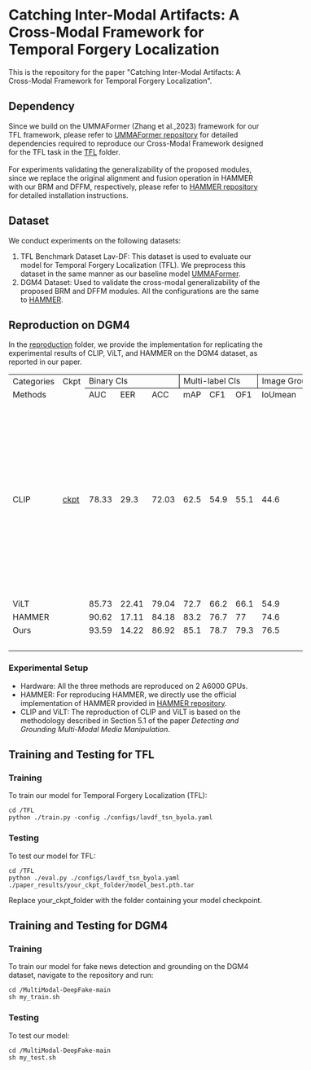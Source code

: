 # Catching Inter-Modal Artifacts: A Cross-Modal Framework for Temporal Forgery Localization
This is the repository for the paper "Catching Inter-Modal Artifacts: A Cross-Modal Framework for Temporal Forgery Localization".

## Dependency
Since we build on the UMMAFormer (Zhang et al.,2023) framework for our TFL framework, please refer to [UMMAFormer repository](https://github.com/ymhzyj/UMMAFormer) for detailed dependencies required to reproduce our Cross-Modal Framework designed for the TFL task in the [TFL](./TFL) folder. <br> <br>
For experiments validating the generalizability of the proposed modules, since we replace the original alignment and fusion operation in HAMMER with our BRM and DFFM, respectively, please refer to [HAMMER repository](https://github.com/rshaojimmy/MultiModal-DeepFake) for detailed installation instructions.

## Dataset
We conduct experiments on the following datasets:
1. TFL Benchmark Dataset Lav-DF: This dataset is used to evaluate our model for Temporal Forgery Localization (TFL). We preprocess this dataset in the same manner as our baseline model [UMMAFormer](https://github.com/ymhzyj/UMMAFormer).
2. DGM4 Dataset: Used to validate the cross-modal generalizability of the proposed BRM and DFFM modules. All the configurations are the same to [HAMMER](https://github.com/rshaojimmy/MultiModal-DeepFake).

## Reproduction on DGM4
In the [reproduction](./reproduction) folder, we provide the implementation for replicating the experimental results of CLIP, ViLT, and HAMMER on the DGM4 dataset, as reported in our paper.

<table width="722.00" border="0" cellpadding="0" cellspacing="0" style="width:433.20pt;border-collapse:collapse;table-layout:fixed;">
   <colgroup><col width="93.00" style="mso-width-source:userset;mso-width-alt:2720;">
   <col width="50.58" style="mso-width-source:userset;mso-width-alt:1479;">
   <col width="63.25" style="mso-width-source:userset;mso-width-alt:1850;">
   <col width="51.50" style="mso-width-source:userset;mso-width-alt:1506;">
   <col width="51.67" style="mso-width-source:userset;mso-width-alt:1511;">
   <col width="45.75" span="7" style="mso-width-source:userset;mso-width-alt:1338;">
   <col width="45.83" style="mso-width-source:userset;mso-width-alt:1340;">
   <col width="45.92" style="mso-width-source:userset;mso-width-alt:1343;">
   </colgroup><tbody><tr height="25.25" style="height:15.15pt;mso-height-source:userset;mso-height-alt:303;">
    <td class="xl65" height="25.25" width="93.00" style="height:15.15pt;width:55.80pt;" x:str="">Categories</td>
    <td class="xl65" width="50.58" style="width:30.35pt;" x:str="">Ckpt</td>
    <td class="xl65" width="166.42" colspan="3" style="width:99.85pt;border-right:1.0pt solid windowtext;border-bottom:1.0pt solid windowtext;" x:str="">Binary Cls</td>
    <td class="xl65" width="137.25" colspan="3" style="width:82.35pt;border-right:1.0pt solid windowtext;border-bottom:1.0pt solid windowtext;" x:str="">Multi-label Cls</td>
    <td class="xl65" width="137.25" colspan="3" style="width:82.35pt;border-right:1.0pt solid windowtext;border-bottom:1.0pt solid windowtext;" x:str="">Image Grounding</td>
    <td class="xl65" width="137.50" colspan="3" style="width:82.50pt;border-right:1.0pt solid windowtext;border-bottom:1.0pt solid windowtext;" x:str="">Text Grounding</td>
   </tr>
   <tr height="27.33" style="height:16.40pt;mso-height-source:userset;mso-height-alt:328;">
    <td class="xl66" height="27.33" style="height:16.40pt;" x:str="">Methods</td>
    <td class="xl66"></td>
    <td class="xl67" x:str="">AUC</td>
    <td class="xl67" x:str="">EER</td>
    <td class="xl67" x:str="">ACC</td>
    <td class="xl67" x:str="">mAP</td>
    <td class="xl68" x:str="">CF1</td>
    <td class="xl68" x:str="">OF1</td>
    <td class="xl68" x:str="">IoUmean</td>
    <td class="xl68" x:str="">IoU50</td>
    <td class="xl68" x:str="">IoU75</td>
    <td class="xl68" x:str="">Precision</td>
    <td class="xl68" x:str="">Recall</td>
    <td class="xl68" x:str="">F1</td>
   </tr>
   <tr height="481.25" style="height:288.75pt;">
    <td class="xl66" height="481.25" style="height:288.75pt;" x:str="">CLIP</td>
    <td class="xl66" x:str=""><a href="https://1drv.ms/u/c/39d9599dfa883d20/EaaEobf2eGdOvBky9Px3V1MBuwa7oeVlbg3XCQDrzb62cA" target="_blank">ckpt</a></td>
    <td class="xl67" x:num="">78.33</td>
    <td class="xl67" x:num="">29.3</td>
    <td class="xl67" x:num="">72.03</td>
    <td class="xl67" x:num="62.469999999999999">62.5</td>
    <td class="xl67" x:num="54.909999999999997">54.9</td>
    <td class="xl67" x:num="55.060000000000002">55.1</td>
    <td class="xl67" x:num="44.579999999999998">44.6</td>
    <td class="xl67" x:num="44.520000000000003">44.5</td>
    <td class="xl67" x:num="44.509999999999998">44.5</td>
    <td class="xl67" x:num="56.68">56.7</td>
    <td class="xl67" x:num="31.170000000000002">31.2</td>
    <td class="xl67" x:num="40.219999999999999">40.2</td>
   </tr>
   <tr height="25.25" style="height:15.15pt;">
    <td class="xl66" height="25.25" style="height:15.15pt;" x:str="">ViLT</td>
    <td class="xl66"></td>
    <td class="xl67" x:num="">85.73</td>
    <td class="xl67" x:num="">22.41</td>
    <td class="xl67" x:num="">79.04</td>
    <td class="xl67" x:num="72.659999999999997">72.7</td>
    <td class="xl67" x:num="66.170000000000002">66.2</td>
    <td class="xl67" x:num="66.109999999999999">66.1</td>
    <td class="xl67" x:num="54.869999999999997">54.9</td>
    <td class="xl67" x:num="59.140000000000001">59.1</td>
    <td class="xl67" x:num="41.479999999999997">41.5</td>
    <td class="xl67" x:num="66.609999999999999">66.6</td>
    <td class="xl67" x:num="46.990000000000002">47</td>
    <td class="xl67" x:num="55.109999999999999">55.1</td>
   </tr>
   <tr height="25.25" style="height:15.15pt;">
    <td class="xl66" height="25.25" style="height:15.15pt;" x:str="">HAMMER</td>
    <td class="xl66"></td>
    <td class="xl67" x:num="">90.62</td>
    <td class="xl67" x:num="">17.11</td>
    <td class="xl67" x:num="">84.18</td>
    <td class="xl67" x:num="">83.2</td>
    <td class="xl67" x:num="76.709999999999994">76.7</td>
    <td class="xl67" x:num="77.010000000000005">77</td>
    <td class="xl67" x:num="74.640000000000001">74.6</td>
    <td class="xl67" x:num="81.689999999999998">81.7</td>
    <td class="xl67" x:num="74.560000000000002">74.6</td>
    <td class="xl69" x:num="74.739999999999995">74.7</td>
    <td class="xl67" x:num="63.460000000000001">63.5</td>
    <td class="xl67" x:num="68.640000000000001">68.6</td>
   </tr>
   <tr height="25.25" style="height:15.15pt;">
    <td class="xl66" height="25.25" style="height:15.15pt;" x:str="">Ours</td>
    <td class="xl66"></td>
    <td class="xl69" x:num="">93.59</td>
    <td class="xl69" x:num="">14.22</td>
    <td class="xl69" x:num="">86.92</td>
    <td class="xl69" x:num="85.120000000000005">85.1</td>
    <td class="xl69" x:num="78.670000000000002">78.7</td>
    <td class="xl69" x:num="79.280000000000001">79.3</td>
    <td class="xl69" x:num="76.469999999999999">76.5</td>
    <td class="xl69" x:num="83.379999999999995">83.4</td>
    <td class="xl69" x:num="76.450000000000003">76.5</td>
    <td class="xl67" x:num="72.540000000000006">72.5</td>
    <td class="xl69" x:num="70.629999999999995">70.6</td>
    <td class="xl69" x:num="71.569999999999993">71.6</td>
   </tr>
   <tr height="24" style="height:14.40pt;mso-height-source:userset;mso-height-alt:288;">
    <td class="xl70" height="24" colspan="14" style="height:14.40pt;border-right:none;border-bottom:none;" x:str=""><span style="mso-spacerun:yes;">&nbsp;</span></td>
   </tr>
   <!--[if supportMisalignedColumns]-->
    <tr width="0" style="display:none;">
     <td width="93" style="width:56;"></td>
     <td width="51" style="width:30;"></td>
     <td width="63" style="width:38;"></td>
     <td width="52" style="width:31;"></td>
     <td width="52" style="width:31;"></td>
     <td width="46" style="width:27;"></td>
     <td width="46" style="width:28;"></td>
     <td width="46" style="width:28;"></td>
    </tr>
   <!--[endif]-->
  </tbody></table>
  
### Experimental Setup
- Hardware: All the three methods are reproduced on 2 A6000 GPUs.
- HAMMER: For reproducing HAMMER, we directly use the official implementation of HAMMER provided in [HAMMER repository](https://github.com/rshaojimmy/MultiModal-DeepFake).
- CLIP and ViLT: The reproduction of CLIP and ViLT is based on the methodology described in Section 5.1 of the paper *Detecting and Grounding Multi-Modal Media Manipulation*. 

## Training and Testing for TFL
### Training
To train our model for Temporal Forgery Localization (TFL):
```
cd /TFL
python ./train.py -config ./configs/lavdf_tsn_byola.yaml
```
### Testing
To test our model for TFL:
```
cd /TFL
python ./eval.py ./configs/lavdf_tsn_byola.yaml ./paper_results/your_ckpt_folder/model_best.pth.tar
```
Replace your_ckpt_folder with the folder containing your model checkpoint.

## Training and Testing for DGM4
### Training
To train our model for fake news detection and grounding on the DGM4 dataset, navigate to the repository and run:
```
cd /MultiModal-DeepFake-main
sh my_train.sh
```
### Testing
To test our model:
```
cd /MultiModal-DeepFake-main
sh my_test.sh
```




